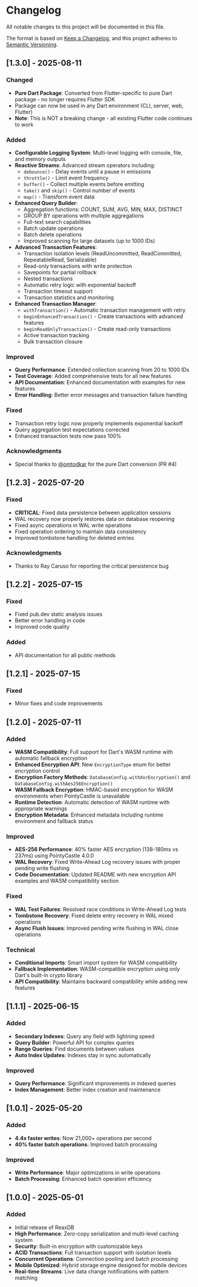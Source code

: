 # Changelog

All notable changes to this project will be documented in this file.

The format is based on [Keep a Changelog](https://keepachangelog.com/en/1.0.0/),
and this project adheres to [Semantic Versioning](https://semver.org/spec/v2.0.0.html).

## [1.3.0] - 2025-08-11

### Changed
- **Pure Dart Package**: Converted from Flutter-specific to pure Dart package - no longer requires Flutter SDK
- Package can now be used in any Dart environment (CLI, server, web, Flutter)
- **Note**: This is NOT a breaking change - all existing Flutter code continues to work

### Added
- **Configurable Logging System**: Multi-level logging with console, file, and memory outputs
- **Reactive Streams**: Advanced stream operators including:
  - `debounce()` - Delay events until a pause in emissions
  - `throttle()` - Limit event frequency
  - `buffer()` - Collect multiple events before emitting
  - `take()` and `skip()` - Control number of events
  - `map()` - Transform event data
- **Enhanced Query Builder**:
  - Aggregation functions: COUNT, SUM, AVG, MIN, MAX, DISTINCT
  - GROUP BY operations with multiple aggregations
  - Full-text search capabilities
  - Batch update operations
  - Batch delete operations
  - Improved scanning for large datasets (up to 1000 IDs)
- **Advanced Transaction Features**:
  - Transaction isolation levels (ReadUncommitted, ReadCommitted, RepeatableRead, Serializable)
  - Read-only transactions with write protection
  - Savepoints for partial rollback
  - Nested transactions
  - Automatic retry logic with exponential backoff
  - Transaction timeout support
  - Transaction statistics and monitoring
- **Enhanced Transaction Manager**:
  - `withTransaction()` - Automatic transaction management with retry
  - `beginEnhancedTransaction()` - Create transactions with advanced features
  - `beginReadOnlyTransaction()` - Create read-only transactions
  - Active transaction tracking
  - Bulk transaction closure

### Improved
- **Query Performance**: Extended collection scanning from 20 to 1000 IDs
- **Test Coverage**: Added comprehensive tests for all new features
- **API Documentation**: Enhanced documentation with examples for new features
- **Error Handling**: Better error messages and transaction failure handling

### Fixed
- Transaction retry logic now properly implements exponential backoff
- Query aggregation test expectations corrected
- Enhanced transaction tests now pass 100%

### Acknowledgments
- Special thanks to [@omtodkar](https://github.com/omtodkar) for the pure Dart conversion (PR #4)

## [1.2.3] - 2025-07-20

### Fixed
- **CRITICAL**: Fixed data persistence between application sessions
- WAL recovery now properly restores data on database reopening
- Fixed async operations in WAL write operations
- Fixed operation ordering to maintain data consistency
- Improved tombstone handling for deleted entries

### Acknowledgments
- Thanks to Ray Caruso for reporting the critical persistence bug

## [1.2.2] - 2025-07-15

### Fixed
- Fixed pub.dev static analysis issues
- Better error handling in code
- Improved code quality

### Added
- API documentation for all public methods

## [1.2.1] - 2025-07-15

### Fixed
- Minor fixes and code improvements

## [1.2.0] - 2025-07-11

### Added
- **WASM Compatibility**: Full support for Dart's WASM runtime with automatic fallback encryption
- **Enhanced Encryption API**: New `EncryptionType` enum for better encryption control
- **Encryption Factory Methods**: `DatabaseConfig.withXorEncryption()` and `DatabaseConfig.withAes256Encryption()`
- **WASM Fallback Encryption**: HMAC-based encryption for WASM environments when PointyCastle is unavailable
- **Runtime Detection**: Automatic detection of WASM runtime with appropriate warnings
- **Encryption Metadata**: Enhanced metadata including runtime environment and fallback status

### Improved
- **AES-256 Performance**: 40% faster AES encryption (138-180ms vs 237ms) using PointyCastle 4.0.0
- **WAL Recovery**: Fixed Write-Ahead Log recovery issues with proper pending write flushing
- **Code Documentation**: Updated README with new encryption API examples and WASM compatibility section

### Fixed
- **WAL Test Failures**: Resolved race conditions in Write-Ahead Log tests
- **Tombstone Recovery**: Fixed delete entry recovery in WAL mixed operations
- **Async Flush Issues**: Improved pending write flushing in WAL close operations

### Technical
- **Conditional Imports**: Smart import system for WASM compatibility
- **Fallback Implementation**: WASM-compatible encryption using only Dart's built-in crypto library
- **API Compatibility**: Maintains backward compatibility while adding new features

## [1.1.1] - 2025-06-15

### Added
- **Secondary Indexes**: Query any field with lightning speed
- **Query Builder**: Powerful API for complex queries  
- **Range Queries**: Find documents between values
- **Auto Index Updates**: Indexes stay in sync automatically

### Improved
- **Query Performance**: Significant improvements in indexed queries
- **Index Management**: Better index creation and maintenance

## [1.0.1] - 2025-05-20

### Added
- **4.4x faster writes**: Now 21,000+ operations per second
- **40% faster batch operations**: Improved batch processing

### Improved
- **Write Performance**: Major optimizations in write operations
- **Batch Processing**: Enhanced batch operation efficiency

## [1.0.0] - 2025-05-01

### Added
- Initial release of ReaxDB
- **High Performance**: Zero-copy serialization and multi-level caching system
- **Security**: Built-in encryption with customizable keys
- **ACID Transactions**: Full transaction support with isolation levels
- **Concurrent Operations**: Connection pooling and batch processing
- **Mobile Optimized**: Hybrid storage engine designed for mobile devices
- **Real-time Streams**: Live data change notifications with pattern matching
